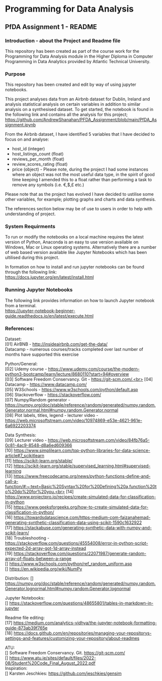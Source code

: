 # Programming for Data Analysis<br>

## PfDA Assignment 1 - README<br>

### Introduction - about the Project and Readme file

This repository has been created as part of the course work for the Programming for Data Analysis module in the Higher Diploma in Computer Programming in Data Analytics provided by Atlantic Technical University.<br>

### Purpose<br>

This repository has been created and edit by way of using jupyter notebooks.<br>

This project analyses data from an Airbnb dataset for Dublin, Ireland and analysis statistical analysis on certain variables in addition to similar analysis on a synthesised dataset. To get started, the notebook is found in the following link and contains all the analysis for this project; https://github.com/AndrewShanahan/PFDA_Assignment/blob/main/PfDA_Assignment.ipynb<br>

From the Airbnb dataset, I have identified 5 variables that I have decided to focus on and analyse:<br>
* host_id (integer)<br>
* host_listings_count (float)<br>
* reviews_per_month (float)<br>
* review_scores_rating (float)<br>
* price (object) - Please note, during the project I had some instances where an object was not the most useful data type, in the spirit of good time keeping I amended this to a float rather than performing a task to remove any symbols (i.e. €,$,£ etc.)<br>

Please note that as the project has evolved I have decided to ustilise some other variables, for example; plotting graphs and charts and data synthesis.<br>


The references section below may be of use to users in order to help with understanding of project.

### System Requirments<br>

To run or modify the notebooks on a local machine requires the latest version of Python, Anaconda is an easy to use version available on Windows, Mac or Linux operating systems. Alternatively there are a number of web based version available like Jupyter Notebooks which has been ultilised during this project.<br>

In formation on how to install and run jupyter notebooks can be found through the following link:<br>
https://docs.jupyter.org/en/latest/install.html<br>


### Running Jupyter Notebooks

The following link provides information on how to launch Jupyter notebook from a terminal.<br>
https://jupyter-notebook-beginner-guide.readthedocs.io/en/latest/execute.html<br>

### References:<br>
Dataset:<br>
[01] AirBNB - http://insideairbnb.com/get-the-data/<br> 
Datacamp - numerous courses/tracks completed over last number of months have supported this exercise<br>

Python/General:<br>
[02] Udemy course - https://www.udemy.com/course/the-modern-python3-bootcamp/learn/lecture/8680110?start=94#overview<br>
[03] Software Freedom Conservancy. Git - https://git-scm.com/.<br>
[04] Datacamp - https://www.datacamp.com/<br>
[05] W3Schools - https://www.w3schools.com/python/default.asp<br>
[06] Stackoverflow - https://stackoverflow.com/<br>
[07] Numpy/Random generator - https://numpy.org/doc/stable/reference/random/generated/numpy.random.Generator.normal.html#numpy.random.Generator.normal<br>
[08] Plot labels, titles, legend - lecturer video - https://web.microsoftstream.com/video/10974869-e53e-4621-961e-6a6922203374<br>

Data Synthesis:<br>
[09] Lecturer video - https://web.microsoftstream.com/video/84fb76a5-0c81-4ac9-8548-d8a6ed609366<br>
[10] https://www.simplilearn.com/top-python-libraries-for-data-science-article#7_scikitlearn<br>
[11] https://scikit-learn.org/stable/<br>
[12] https://scikit-learn.org/stable/supervised_learning.html#supervised-learning<br>
[13] https://www.freecodecamp.org/news/python-functions-define-and-call-a-function/#:~:text=Basic%20Syntax%20for%20Defining%20a,function%20to%20do%20for%20you.<br>
[14] https://www.projectpro.io/recipes/create-simulated-data-for-classification-in-python<br>
[15] https://www.geeksforgeeks.org/how-to-create-simulated-data-for-classification-in-python/<br>
[16] https://towardsdatascience.com/https-medium-com-faizanahemad-generating-synthetic-classification-data-using-scikit-1590c1632922<br>
[17] https://stackabuse.com/generating-synthetic-data-with-numpy-and-scikit-learn/<br>
[18] Troubleshooting - https://stackoverflow.com/questions/45554008/error-in-python-script-expected-2d-array-got-1d-array-instead<br>
[19] https://stackoverflow.com/questions/22071987/generate-random-array-of-floats-between-a-range<br>
[] https://www.w3schools.com/python/ref_random_uniform.asp<br>
[] https://en.wikipedia.org/wiki/NumPy<br>

Distribution:
[] https://numpy.org/doc/stable/reference/random/generated/numpy.random.Generator.lognormal.html#numpy.random.Generator.lognormal<br>

Jupyter Notebooks:<br>
[] https://stackoverflow.com/questions/48655801/tables-in-markdown-in-jupyter

Readme file editing:<br>
[17] https://medium.com/analytics-vidhya/the-jupyter-notebook-formatting-guide-873ab39f765e<br>
[18] https://docs.github.com/en/repositories/managing-your-repositorys-settings-and-features/customizing-your-repository/about-readmes<br>

ATU:<br>
[] Software Freedom Conservancy. Git. https://git-scm.com/<br>
[] https://www.atu.ie/sites/default/files/2022-08/Student%20Code_Final_August_2022.pdf<br>
Inspiration:<br>
[] Karsten Jeschkies: https://github.com/jeschkies/gensim<br>




